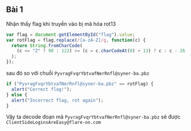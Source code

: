 ## Bài 1
Nhận thấy flag khi truyền vào bị mã hóa rot13
``` javascript
var flag = document.getElementById("flag").value;
var rotFlag = flag.replace(/[a-zA-Z]/g, function(c) {
  return String.fromCharCode(
    (c <= "Z" ? 90 : 122) >= (c = c.charCodeAt(0) + 13) ? c : c - 26
  );
});
```
sau đó so với chuỗi `PyvragFvqrYbtvafNerRnfl@syner-ba.pbz`
```javascript
if ("PyvragFvqrYbtvafNerRnfl@syner-ba.pbz" == rotFlag) {
  alert("Correct flag!");
} else {
  alert("Incorrect flag, rot again");
}
```
 Vậy ta decode đoạn mã `PyvragFvqrYbtvafNerRnfl@syner-ba.pbz` sẽ được `ClientSideLoginsAreEasy@flare-on.com`
